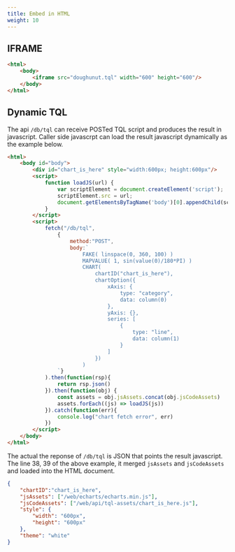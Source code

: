 ```yaml
---
title: Embed in HTML
weight: 10
---
```


## IFRAME

```html {linenos=table,hl_lines=[3],linenostart=1}
<html>
    <body>
        <iframe src="doughunut.tql" width="600" height="600"/>
    </body>
</html>
```

## Dynamic TQL

The api `/db/tql` can receive POSTed TQL script and produces the result in javascript.
Caller side javascrpt can load the result javascript dynamically as the example below.

```html {linenos=table,hl_lines=[3,12,38,39],linenostart=1}
<html>
    <body id="body">
        <div id="chart_is_here" style="width:600px; height:600px"/>
        <script>
            function loadJS(url) {
                var scriptElement = document.createElement('script');
                scriptElement.src = url;
                document.getElementsByTagName('body')[0].appendChild(scriptElement);
            }
        </script>
        <script>
            fetch("/db/tql", 
                {
                    method:"POST", 
                    body:`
                        FAKE( linspace(0, 360, 100) )
                        MAPVALUE( 1, sin(value(0)/180*PI) )
                        CHART(
                            chartID("chart_is_here"),
                            chartOption({
                                xAxis: {
                                    type: "category",
                                    data: column(0)
                                },
                                yAxis: {},
                                series: [
                                    {
                                        type: "line",
                                        data: column(1)
                                    }
                                ]
                            })
                        )
                `}
            ).then(function(rsp){
                return rsp.json()
            }).then(function(obj) {
                const assets = obj.jsAssets.concat(obj.jsCodeAssets)
                assets.forEach((js) => loadJS(js))
            }).catch(function(err){
                console.log("chart fetch error", err)
            })
        </script>
    </body>
</html>
```

The actual the reponse of `/db/tql` is JSON that points the result javascript.
The line 38, 39 of the above example, it merged `jsAssets` and `jsCodeAssets` and loaded into the HTML document.

```json
{
    "chartID":"chart_is_here",
    "jsAssets": ["/web/echarts/echarts.min.js"],
	"jsCodeAssets": ["/web/api/tql-assets/chart_is_here.js"],
    "style": {
        "width": "600px",
        "height": "600px"	
    },
    "theme": "white"
}
```
